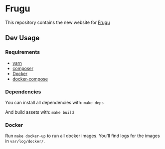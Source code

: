 # Frugu

This repository contains the new website for [Frugu](https://frugu.net/)

## Dev Usage

### Requirements

- [yarn](https://yarnpkg.com/en/docs/install#mac-stable)
- [composer](https://getcomposer.org/download/)
- [Docker](https://store.docker.com/search?type=edition&offering=community)
- [docker-compose](https://docs.docker.com/compose/install/)

### Dependencies

You can install all dependencies with: `make deps`

And build assets with: `make build`

### Docker

Run `make docker-up` to run all docker images. You'll find logs for the images in `var/log/docker/`.